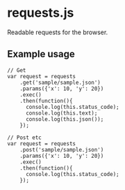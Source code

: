 requests.js
===========
Readable requests for the browser.

## Example usage

    // Get
    var request = requests
        .get('sample/sample.json')
        .params({'x': 10, 'y': 20})
        .exec()
        .then(function(){
          console.log(this.status_code);
          console.log(this.text);
          console.log(this.json());
        });

    // Post etc
    var request = requests
        .post('sample/sample.json')
        .params({'x': 10, 'y': 20})
        .exec()
        .then(function(){
          console.log(this.status_code);
        });

